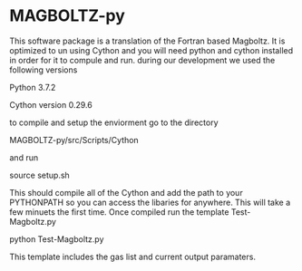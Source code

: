 # MAGBOLTZ-py
This software package is a translation of the Fortran based Magboltz.
It is optimized to un using Cython and you will need python and cython
installed in order for it to compule and run.
during our development we used the following versions

Python 3.7.2

Cython version 0.29.6

to compile and setup the enviorment go to the directory 

MAGBOLTZ-py/src/Scripts/Cython

and run 

source setup.sh

This should compile all of the Cython and add the path to your PYTHONPATH so you can access the libaries for anywhere. 
This will take a few minuets the first time.
Once compiled run the template Test-Magboltz.py

python Test-Magboltz.py


This template includes the gas list and current output paramaters.

